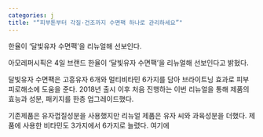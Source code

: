 ```yaml
---
categories: j
title: "“피부톤부터 각질·건조까지 수면팩 하나로 관리하세요”"
---
```

한율이 &lsquo;달빛유자 수면팩&rsquo;을 리뉴얼해 선보인다.



아모레퍼시픽은 4일 브랜드 한율이 &lsquo;달빛유자 수면팩&rsquo;을 리뉴얼해 선보인다고 밝혔다.

달빛유자 수면팩은 고흥유자 6개와 멀티비타민 6가지를 담아 브라이트닝 효과로 피부 피로해소에 도움을 준다. 2018년 출시 이후 처음 진행하는 이번 리뉴얼을 통해 제품의 효능과 성분, 패키지를 한층 업그레이드했다.

기존제품은 유자껍질성분을 사용했지만 리뉴얼 제품은 유자 씨와 과육성분을 더했다. 제품에 사용한 비타민도 3가지에서 6가지로 늘렸다. 여기에